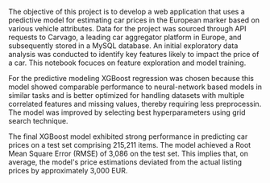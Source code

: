 The objective of this project is to develop a web application that uses a predictive model for estimating car prices in the European marker based on various vehicle attributes. Data for the project was sourced through API requests to Carvago, a leading car aggregator platform in Europe, and subsequently stored in a MySQL database. An initial exploratory data analysis was conducted to identify key features likely to impact the price of a car. This notebook focuces on feature exploration and model training.

For the predictive modeling XGBoost regression was chosen because this model showed comparable performance to neural-network based models in similar tasks and is better optimized for handling datasets with multiple correlated features and missing values, thereby requiring less preprocessin. The model was improved by selecting best hyperparameters using grid search technique.

The final XGBoost model exhibited strong performance in predicting car prices on a test set comprising 215,211 items. The model achieved a Root Mean Square Error (RMSE) of 3,086 on the test set. This implies that, on average, the model's price estimations deviated from the actual listing prices by approximately 3,000 EUR.
